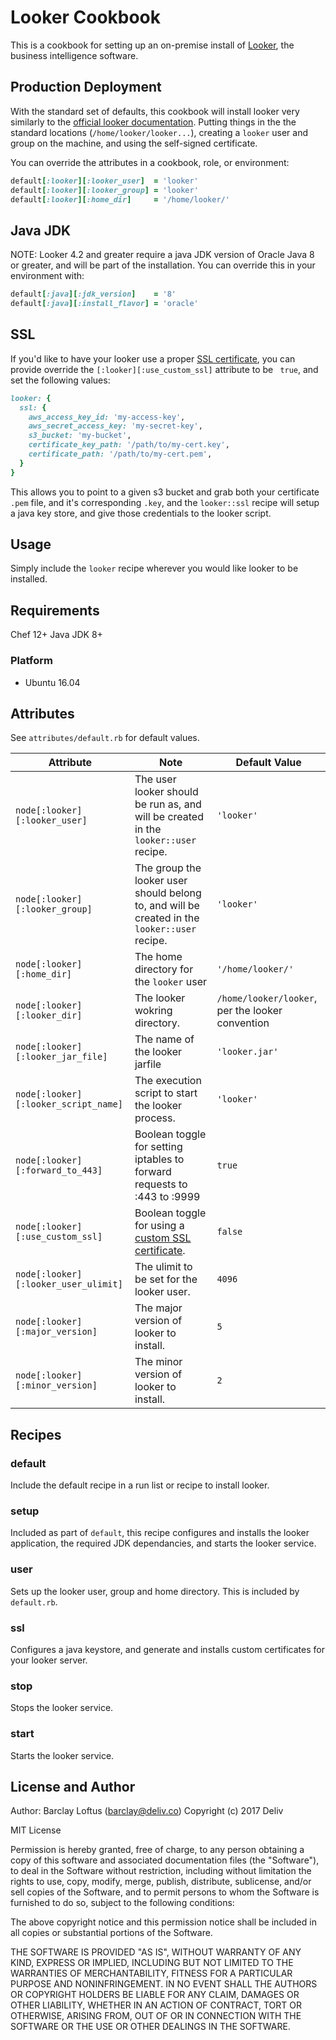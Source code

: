 Looker Cookbook
====

This is a cookbook for setting up an on-premise install of [Looker](http://looker.com), the business intelligence software. 


Production Deployment 
-----

With the standard set of defaults, this cookbook will install looker very similarly to the [official looker documentation](https://docs.looker.com/setup-and-management/on-prem-install). Putting things in the the standard locations (`/home/looker/looker...`),  creating a `looker` user and group on the machine, and using the self-signed certificate. 
 
You can override the attributes in a cookbook, role, or environment:

```ruby
default[:looker][:looker_user]  = 'looker'
default[:looker][:looker_group] = 'looker'
default[:looker][:home_dir]     = '/home/looker/'
```

Java JDK
-----
NOTE: Looker 4.2 and greater require a java JDK version of Oracle Java 8 or greater, and will be part of the installation. You can override this in your environment with:

```ruby
default[:java][:jdk_version]    = '8'
default[:java][:install_flavor] = 'oracle'
```

SSL
-----
If you'd like to have your looker use a proper [SSL certificate](https://docs.looker.com/setup-and-management/on-prem-install/ssl-setup), you can provide override the `[:looker][:use_custom_ssl]` attribute to be ` true`, and set the following values: 

```ruby
looker: {
  ssl: {
    aws_access_key_id: 'my-access-key',
    aws_secret_access_key: 'my-secret-key',
    s3_bucket: 'my-bucket',
    certificate_key_path: '/path/to/my-cert.key',
    certificate_path: '/path/to/my-cert.pem',
  }
}
```

This allows you to point to a given s3 bucket and grab both your certificate `.pem` file, and it's corresponding `.key`, and the `looker::ssl` recipe will setup a java key store, and give those credentials to the looker script. 

Usage
-----

Simply include the `looker` recipe wherever you would like looker to be installed. 


Requirements
-----

Chef 12+
Java JDK 8+

### Platform

* Ubuntu 16.04

Attributes
-----

See `attributes/default.rb` for default values.

| Attribute  | Note | Default Value |
| ------------- | ------------- | ---------------------------|
| `node[:looker][:looker_user]`| The user looker should be run as, and will be created in the `looker::user` recipe. | `'looker'` |
|`node[:looker][:looker_group]`| The group the looker user should belong to, and will be created in the `looker::user` recipe. | `'looker'` |
|`node[:looker][:home_dir]` | The home directory for the `looker` user | `'/home/looker/'` |
|`node[:looker][:looker_dir]` | The looker wokring directory. | `/home/looker/looker`, per the looker convention |
|`node[:looker][:looker_jar_file]` | The name of the looker jarfile | `'looker.jar'` |
|`node[:looker][:looker_script_name]` |  The execution script to start the looker process. |  `'looker'` |
|`node[:looker][:forward_to_443]` | Boolean toggle for setting iptables to forward requests to :443 to :9999 | `true` | 
|`node[:looker][:use_custom_ssl]` | Boolean toggle for using a [custom SSL certificate](#ssl). | `false` |
|`node[:looker][:looker_user_ulimit]` | The ulimit to be set for the looker user. | `4096` |
|`node[:looker][:major_version]` | The major version of looker to install.| `5` |
|`node[:looker][:minor_version]` | The minor version of looker to install. | `2` | 


Recipes
-----

### default

Include the default recipe in a run list or recipe to install looker. 

### setup

Included as part of `default`, this recipe configures and installs the looker application, the required JDK dependancies, and starts the looker service. 

### user

Sets up the looker user, group and home directory. This is included by `default.rb`. 

### ssl

Configures a java keystore, and generate and installs custom certificates for your looker server.

### stop

Stops the looker service.

### start

Starts the looker service. 

License and Author
-----
Author: Barclay Loftus (<barclay@deliv.co>)
Copyright (c) 2017 Deliv

MIT License

Permission is hereby granted, free of charge, to any person obtaining a copy
of this software and associated documentation files (the "Software"), to deal
in the Software without restriction, including without limitation the rights
to use, copy, modify, merge, publish, distribute, sublicense, and/or sell
copies of the Software, and to permit persons to whom the Software is
furnished to do so, subject to the following conditions:

The above copyright notice and this permission notice shall be included in all
copies or substantial portions of the Software.

THE SOFTWARE IS PROVIDED "AS IS", WITHOUT WARRANTY OF ANY KIND, EXPRESS OR
IMPLIED, INCLUDING BUT NOT LIMITED TO THE WARRANTIES OF MERCHANTABILITY,
FITNESS FOR A PARTICULAR PURPOSE AND NONINFRINGEMENT. IN NO EVENT SHALL THE
AUTHORS OR COPYRIGHT HOLDERS BE LIABLE FOR ANY CLAIM, DAMAGES OR OTHER
LIABILITY, WHETHER IN AN ACTION OF CONTRACT, TORT OR OTHERWISE, ARISING FROM,
OUT OF OR IN CONNECTION WITH THE SOFTWARE OR THE USE OR OTHER DEALINGS IN THE
SOFTWARE.


